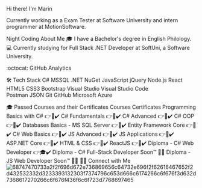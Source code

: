 Hi there! I'm Marin
 
Currently working as a Exam Tester at Software University and intern programmer at MotionSoftware.

Night Coding About Me
🎓  I have a Bachelor's degree in English Philology.
💻  Currently studying for Full Stack .NET Developer at SoftUni, a Software University.

:octocat:  GitHub Analytics
 

🛠  Tech Stack
C#  MSSQL  .NET  NuGet 
JavaScript  jQuery  Node.js  React  
HTML5  CSS3  Bootstrap 
Visual Studio  Visual Studio Code  
Postman  JSON Git  GitHub 
Microsoft Azure  

🎓  Passed Courses and their Certificates
Courses	Certificates
Programming Basics with C#	👉📜✔️
C# Fundamentals	👉📜✔️
C# Advanced	👉📜✔️
C# OOP	👉📜✔️
Databases Basics - MS SQL Server	👉📜✔️
Entity Framework Core	👉📜✔️
C# Web Basics	👉📜✔️
JS Advanced	👉📜✔️
JS Applications	👉📜✔️
ASP.NET Core	👉📜✔️
HTML & CSS	👉📜✔️
ReactJS	👉📜✔️
Diploma - C# Web Developer	👉🎓✔️
Diploma - C# Full-Stack Developer	Soon™ 👨‍💻
Diploma - JS Web Developer	Soon™ 👨‍💻
🤝🏻  Connect with Me![68747470733a2f2f696d672e736869656c64732e696f2f62616467652f2d432532332d3233393132303f7374796c653d666c6174266c6f676f3d632d7368617270266c6f676f436f6c6f723d7768697465](https://user-images.githubusercontent.com/25013809/151026959-a529bd5d-bc0e-4bee-8239-5bba8009053d.svg)

   

